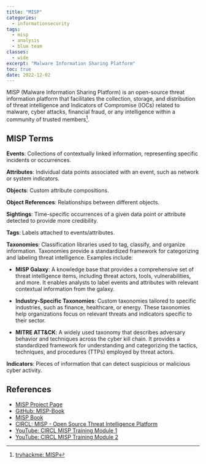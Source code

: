 ```yaml
---
title: "MISP"
categories: 
  - informationsecurity
tags: 
  - misp
  - analysis
  - blue team
classes: 
  - wide
excerpt: "Malware Information Sharing Platform"
toc: true
date: 2022-12-02
---
```


MISP (Malware Information Sharing Platform) is an open-source threat information platform that facilitates the collection, storage, and distribution of threat intelligence and Indicators of Compromise (IOCs) related to malware, cyber attacks, financial fraud, or any intelligence within a community of trusted members[^1].

## MISP Terms

**Events**: Collections of contextually linked information, representing specific incidents or occurrences.

**Attributes**: Individual data points associated with an event, such as network or system indicators.

**Objects**: Custom attribute compositions.

**Object References**: Relationships between different objects.

**Sightings**: Time-specific occurrences of a given data point or attribute detected to provide more credibility.

**Tags**: Labels attached to events/attributes.

**Taxonomies**: Classification libraries used to tag, classify, and organize information. Taxonomies provide a standardized framework for categorizing and labeling threat intelligence. Examples include:

- **MISP Galaxy**: A knowledge base that provides a comprehensive set of threat intelligence items, including threat actors, tools, vulnerabilities, and more. It enables analysts to label events and attributes with relevant contextual information from the galaxy.

- **Industry-Specific Taxonomies**: Custom taxonomies tailored to specific industries, such as finance, healthcare, or energy. These taxonomies help organizations focus on relevant threats and indicators specific to their sector.

- **MITRE ATT&CK**: A widely used taxonomy that describes adversary behavior and techniques across the cyber kill chain. It provides a standardized framework for understanding and categorizing the tactics, techniques, and procedures (TTPs) employed by threat actors.

**Indicators**: Pieces of information that can detect suspicious or malicious cyber activity.

## References

[^1]: [tryhackme: MISP](https://tryhackme.com/room/misp)

- [MISP Project Page](https://www.misp-project.org/)
- [GitHub: MISP-Book](https://github.com/MISP/misp-book)
- [MISP Book](https://www.circl.lu/doc/misp/)
- [CIRCL: MISP - Open Source Threat Intelligence Platform](https://www.circl.lu/services/misp-malware-information-sharing-platform/)
- [YouTube: CIRCL MISP Training Module 1](https://www.youtube.com/watch?v=aM7czPsQyaI)
- [YouTube: CIRCL MISP Training Module 2](https://www.youtube.com/watch?v=Jqp8CVHtNVk)
